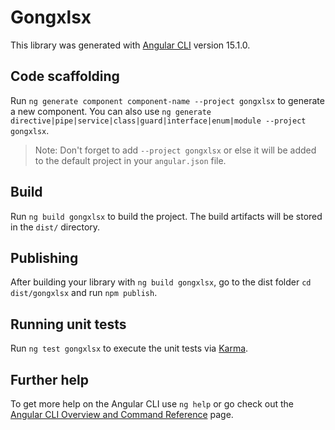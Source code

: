 # Gongxlsx

This library was generated with [Angular CLI](https://github.com/angular/angular-cli) version 15.1.0.

## Code scaffolding

Run `ng generate component component-name --project gongxlsx` to generate a new component. You can also use `ng generate directive|pipe|service|class|guard|interface|enum|module --project gongxlsx`.
> Note: Don't forget to add `--project gongxlsx` or else it will be added to the default project in your `angular.json` file. 

## Build

Run `ng build gongxlsx` to build the project. The build artifacts will be stored in the `dist/` directory.

## Publishing

After building your library with `ng build gongxlsx`, go to the dist folder `cd dist/gongxlsx` and run `npm publish`.

## Running unit tests

Run `ng test gongxlsx` to execute the unit tests via [Karma](https://karma-runner.github.io).

## Further help

To get more help on the Angular CLI use `ng help` or go check out the [Angular CLI Overview and Command Reference](https://angular.io/cli) page.

